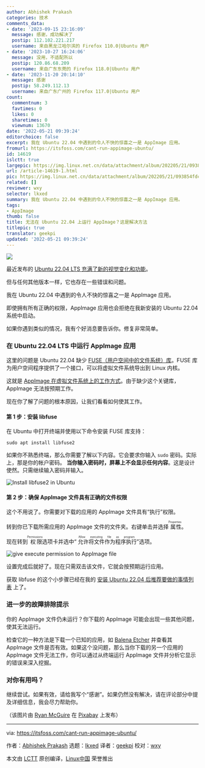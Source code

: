 ```yaml
---
author: Abhishek Prakash
categories: 技术
comments_data:
- date: '2023-09-15 23:16:09'
  message: 感谢，成功解决了
  postip: 112.102.221.217
  username: 来自黑龙江哈尔滨的 Firefox 110.0|Ubuntu 用户
- date: '2023-10-27 16:24:06'
  message: 没用，不适配所以
  postip: 120.86.68.209
  username: 来自广东东莞的 Firefox 118.0|Ubuntu 用户
- date: '2023-11-20 20:14:10'
  message: 感谢
  postip: 58.249.112.13
  username: 来自广东广州的 Firefox 117.0|Ubuntu 用户
count:
  commentnum: 3
  favtimes: 0
  likes: 0
  sharetimes: 0
  viewnum: 13670
date: '2022-05-21 09:39:24'
editorchoice: false
excerpt: 我在 Ubuntu 22.04 中遇到的令人不快的惊喜之一是 AppImage 应用。
fromurl: https://itsfoss.com/cant-run-appimage-ubuntu/
id: 14619
islctt: true
largepic: https://img.linux.net.cn/data/attachment/album/202205/21/093854fdcjm47bqyjm6vqz.jpg
url: /article-14619-1.html
pic: https://img.linux.net.cn/data/attachment/album/202205/21/093854fdcjm47bqyjm6vqz.jpg.thumb.jpg
related: []
reviewer: wxy
selector: lkxed
summary: 我在 Ubuntu 22.04 中遇到的令人不快的惊喜之一是 AppImage 应用。
tags:
- AppImage
thumb: false
title: 无法在 Ubuntu 22.04 上运行 AppImage？这是解决方法
titlepic: true
translator: geekpi
updated: '2022-05-21 09:39:24'
---
```


![](/data/attachment/album/202205/21/093854fdcjm47bqyjm6vqz.jpg)


最近发布的 [Ubuntu 22.04 LTS 充满了新的视觉变化和功能](https://itsfoss.com/ubuntu-22-04-release-features/)。


但与任何其他版本一样，它也存在一些错误和问题。


我在 Ubuntu 22.04 中遇到的令人不快的惊喜之一是 AppImage 应用。


即使拥有所有正确的权限，AppImage 应用也会拒绝在我新安装的 Ubuntu 22.04 系统中启动。


如果你遇到类似的情况，我有个好消息要告诉你。修复非常简单。


### 在 Ubuntu 22.04 LTS 中运行 AppImage 应用


这里的问题是 Ubuntu 22.04 缺少 [FUSE（用户空间中的文件系统）库](https://packages.debian.org/sid/libfuse2)。FUSE 库为用户空间程序提供了一个接口，可以将虚拟文件系统导出到 Linux 内核。


这就是 [AppImage 在虚拟文件系统上的工作方式](https://itsfoss.com/use-appimage-linux/)。由于缺少这个关键库，AppImage 无法按预期工作。


现在你了解了问题的根本原因，让我们看看如何使其工作。


#### 第 1 步：安装 libfuse


在 Ubuntu 中打开终端并使用以下命令安装 FUSE 库支持：



```
sudo apt install libfuse2

```

如果你不熟悉终端，那么你需要了解以下内容。它会要求你输入 `sudo` 密码。实际上，那是你的帐户密码。 **当你输入密码时，屏幕上不会显示任何内容**。这是设计使然。只需继续输入密码并输入。


![Install libfuse2 in Ubuntu](/data/attachment/album/202205/21/093924hv3mo2hvodrroz28.png)


#### 第 2 步：确保 AppImage 文件具有正确的文件权限


这个不用说了。你需要对下载的应用的 AppImage 文件具有“执行”权限。


转到你已下载所需应用的 AppImage 文件的文件夹。右键单击并选择<ruby> 属性 <rt>  Properties </rt></ruby>。


现在转到<ruby> 权限 <rt>  Permissions </rt></ruby>选项卡并选中“<ruby> 允许将文件作为程序执行 <rt>  Allow executing file as program </rt></ruby>”选项。


![give execute permission to AppImage file](/data/attachment/album/202205/21/093924bz46gt3asaair1dn.png)


设置完成后就好了。现在只需双击该文件，它就会按预期运行应用。


获取 libfuse 的这个小步骤已经在我的 [安装 Ubuntu 22.04 后推荐要做的事情列表](https://itsfoss.com/things-to-do-after-installing-ubuntu-22-04/) 上了。


### 进一步的故障排除提示


你的 AppImage 文件仍未运行？你下载的 AppImage 可能会出现一些其他问题，使其无法运行。


检查它的一种方法是下载一个已知的应用，如 [Balena Etcher](https://www.balena.io/etcher/) 并查看其 AppImage 文件是否有效。如果这个没问题，那么当你下载的另一个应用的 AppImage 文件无法工作，你可以通过从终端运行 AppImage 文件并分析它显示的错误来深入挖掘。


### 对你有用吗？


继续尝试。如果有效，请给我写个“感谢”。如果仍然没有解决，请在评论部分中提及详细信息，我会尽力帮助你。


（该图片由 [Ryan McGuire](https://pixabay.com/zh/users/ryanmcguire-123690/?utm_source=link-attribution&utm_medium=referral&utm_campaign=image&utm_content=362150) 在 [Pixabay](https://pixabay.com/zh/?utm_source=link-attribution&utm_medium=referral&utm_campaign=image&utm_content=362150) 上发布）




---


via: <https://itsfoss.com/cant-run-appimage-ubuntu/>


作者：[Abhishek Prakash](https://itsfoss.com/author/abhishek/) 选题：[lkxed](https://github.com/lkxed) 译者：[geekpi](https://github.com/geekpi) 校对：[wxy](https://github.com/wxy)


本文由 [LCTT](https://github.com/LCTT/TranslateProject) 原创编译，[Linux中国](https://linux.cn/) 荣誉推出